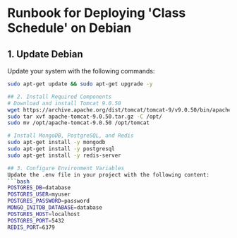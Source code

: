 # Runbook for Deploying 'Class Schedule' on Debian

## 1. Update Debian

Update your system with the following commands:

```bash
sudo apt-get update && sudo apt-get upgrade -y

## 2. Install Required Components
# Download and install Tomcat 9.0.50
wget https://archive.apache.org/dist/tomcat/tomcat-9/v9.0.50/bin/apache-tomcat-9.0.50.tar.gz
sudo tar xvf apache-tomcat-9.0.50.tar.gz -C /opt/
sudo mv /opt/apache-tomcat-9.0.50 /opt/tomcat

# Install MongoDB, PostgreSQL, and Redis
sudo apt-get install -y mongodb
sudo apt-get install -y postgresql
sudo apt-get install -y redis-server

## 3. Configure Environment Variables
Update the .env file in your project with the following content:
```bash
POSTGRES_DB=database
POSTGRES_USER=myuser
POSTGRES_PASSWORD=password
MONGO_INITDB_DATABASE=database
POSTGRES_HOST=localhost
POSTGRES_PORT=5432
REDIS_PORT=6379
